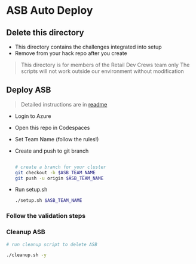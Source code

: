 # ASB Auto Deploy

## Delete this directory

- This directory contains the challenges integrated into setup
- Remove from your hack repo after you create

> This directory is for members of the Retail Dev Crews team only
> The scripts will not work outside our environment without modification

## Deploy ASB

> Detailed instructions are in [readme](../readme.md)

- Login to Azure
- Open this repo in Codespaces
- Set Team Name (follow the rules!)
- Create and push to git branch

  ```bash

  # create a branch for your cluster
  git checkout -b $ASB_TEAM_NAME
  git push -u origin $ASB_TEAM_NAME

  ```

- Run setup.sh

  ```bash
  ./setup.sh $ASB_TEAM_NAME
  ```

### Follow the validation steps

### Cleanup ASB

```bash
# run cleanup script to delete ASB

./cleanup.sh -y
```
